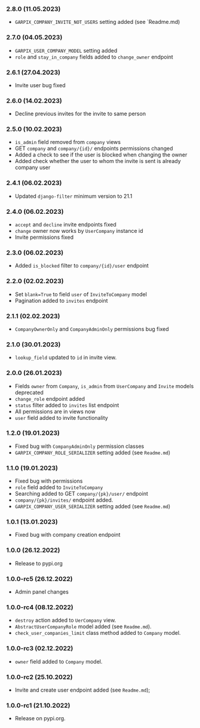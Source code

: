 ### 2.8.0 (11.05.2023)

- `GARPIX_COMPANY_INVITE_NOT_USERS` setting added (see `Readme.md)

### 2.7.0 (04.05.2023)

- `GARPIX_USER_COMPANY_MODEL` setting added
- `role` and `stay_in_company` fields added to `change_owner` endpoint

### 2.6.1 (27.04.2023)

- Invite user bug fixed

### 2.6.0 (14.02.2023)

- Decline previous invites for the invite to same person

### 2.5.0 (10.02.2023)

- `is_admin` field removed from `company` views
- GET `company` and `company/{id}/` endpoints permissions changed
- Added a check to see if the user is blocked when changing the owner
- Added check whether the user to whom the invite is sent is already company user

### 2.4.1 (06.02.2023)

- Updated `django-filter` minimum version to 21.1

### 2.4.0 (06.02.2023)

- `accept` and `decline` invite endpoints fixed
- `change` owner now works by `UserCompany` instance id
- Invite permissions fixed

### 2.3.0 (06.02.2023)

- Added `is_blocked` filter to `company/{id}/user` endpoint

### 2.2.0 (02.02.2023)

- Set `blank=True` to field `user` of `InviteToCompany` model
- Pagination added to `invites` endpoint

### 2.1.1 (02.02.2023)

- `CompanyOwnerOnly` and `CompanyAdminOnly` permissions bug fixed

### 2.1.0 (30.01.2023)

- `lookup_field` updated to `id` in  invite view.

### 2.0.0 (26.01.2023)

- Fields `owner` from `Company`, `is_admin` from `UserCompany` and `Invite` models deprecated
- `change_role` endpoint added
- `status` filter added to `invites` list endpoint
- All permissions are in views now
- `user` field added to invite functionality

### 1.2.0 (19.01.2023)

- Fixed bug with `CompanyAdminOnly` permission classes
- `GARPIX_COMPANY_ROLE_SERIALIZER` setting added (see `Readme.md`)

### 1.1.0 (19.01.2023)

- Fixed bug with permissions
- `role` field added to `InviteToCompany`
- Searching added to GET `company/{pk}/user/` endpoint
- `company/{pk}/invites/` endpoint added.
- `GARPIX_COMPANY_USER_SERIALIZER` setting added (see `Readme.md`)

### 1.0.1 (13.01.2023)

- Fixed bug with company creation endpoint

### 1.0.0 (26.12.2022)

- Release to pypi.org

### 1.0.0-rc5 (26.12.2022)

- Admin panel changes

### 1.0.0-rc4 (08.12.2022)

- `destroy` action added to `UerCompany` view.
- `AbstractUserCompanyRole` model added (see `Readme.md`).
- `check_user_companies_limit` class method added to `Company` model.

### 1.0.0-rc3 (02.12.2022)

- `owner` field added to `Company` model.

### 1.0.0-rc2 (25.10.2022)

- Invite and create user endpoint added (see `Readme.md`);

### 1.0.0-rc1 (21.10.2022)

- Release on pypi.org.
